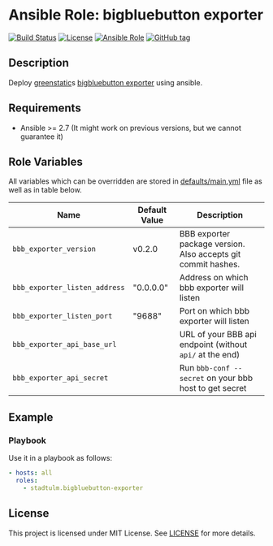 # Ansible Role: bigbluebutton exporter

[![Build Status](https://travis-ci.org/stadtulm/ansible-bigbluebutton-exporter.svg?branch=master)](https://travis-ci.org/stadtulm/ansible-bigbluebutton-exporter)
[![License](https://img.shields.io/badge/license-MIT%20License-brightgreen.svg)](https://opensource.org/licenses/MIT)
[![Ansible Role](https://img.shields.io/badge/ansible%20role-stadtulm.bigbluebutton-exporter-blue.svg)](https://galaxy.ansible.com/stadtulm/bigbluebutton-exporter/)
[![GitHub tag](https://img.shields.io/github/tag/stadtulm/ansible-bigbluebutton-exporter.svg)](https://github.com/stadtulm/ansible-bigbluebutton-exporter/tags)

## Description

Deploy [greenstatic](https://github.com/greenstatic)s [bigbluebutton exporter](https://github.com/greenstatic/bigbluebutton-exporter) using ansible.

## Requirements

- Ansible >= 2.7 (It might work on previous versions, but we cannot guarantee it)

## Role Variables

All variables which can be overridden are stored in [defaults/main.yml](defaults/main.yml) file as well as in table below.

| Name           | Default Value | Description                        |
| -------------- | ------------- | -----------------------------------|
| `bbb_exporter_version` | v0.2.0 | BBB exporter package version. Also accepts git commit hashes. |
| `bbb_exporter_listen_address` | "0.0.0.0" | Address on which bbb exporter will listen |
| `bbb_exporter_listen_port` | "9688" | Port on which bbb exporter will listen |
| `bbb_exporter_api_base_url` | | URL of your BBB api endpoint (without `api/` at the end) |
| `bbb_exporter_api_secret` | | Run `bbb-conf --secret` on your bbb host to get secret |

## Example

### Playbook

Use it in a playbook as follows:
```yaml
- hosts: all
  roles:
    - stadtulm.bigbluebutton-exporter
```

## License

This project is licensed under MIT License. See [LICENSE](/LICENSE) for more details.